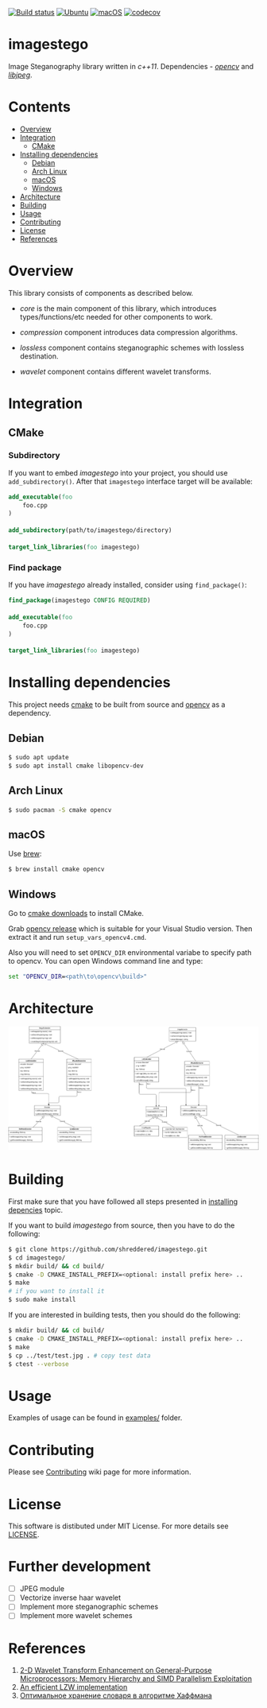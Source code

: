 [![Build status](https://ci.appveyor.com/api/projects/status/stugi74mkai6x44q/branch/master?svg=true)](https://ci.appveyor.com/project/shreddered/imagestego/branch/master)
[![Ubuntu](https://github.com/shreddered/imagestego/workflows/Ubuntu/badge.svg)](https://github.com/shreddered/imagestego/actions?query=workflow%3AUbuntu)
[![macOS](https://github.com/shreddered/imagestego/workflows/macOS/badge.svg)](https://github.com/shreddered/imagestego/actions?query=workflow%3AmacOS)
[![codecov](https://codecov.io/gh/shreddered/imagestego/branch/develop/graph/badge.svg)](https://codecov.io/gh/shreddered/imagestego)

# imagestego

Image Steganography library written in _c++11_.
Dependencies - [_opencv_](https://github.com/opencv/opencv) and [_libjpeg_](http://www.ijg.org/).

# Contents

- [Overview](#overview)
- [Integration](#integration)
    * [CMake](#cmake)
- [Installing dependencies](#installing-dependencies)
    * [Debian](#debian)
    * [Arch Linux](#arch-linux)
    * [macOS](#mac-os)
    * [Windows](#windows)
- [Architecture](#architecture)
- [Building](#building)
- [Usage](#usage)
- [Contributing](#contributing)
- [License](#license)
- [References](#references)

# Overview

This library consists of components as described below.

- _core_ is the main component of this library, which introduces types/functions/etc needed for other components to work.

- _compression_ component introduces data compression algorithms.

- _lossless_ component contains steganographic schemes with lossless destination.

- _wavelet_ component contains different wavelet transforms.

# Integration

## CMake

### Subdirectory

If you want to embed _imagestego_ into your project, you should use `add_subdirectory()`.
After that `imagestego` interface target will be available:

```cmake
add_executable(foo
    foo.cpp
)

add_subdirectory(path/to/imagestego/directory)

target_link_libraries(foo imagestego)
```

### Find package

If you have _imagestego_ already installed, consider using `find_package()`:

```cmake
find_package(imagestego CONFIG REQUIRED)

add_executable(foo
    foo.cpp
)

target_link_libraries(foo imagestego)
```

# Installing dependencies

This project needs [cmake](https://cmake.org/) to be built from source and [opencv](https://github.com/opencv/opencv) as a dependency.

## Debian

```bash
$ sudo apt update
$ sudo apt install cmake libopencv-dev
```
## Arch Linux

```bash
$ sudo pacman -S cmake opencv
```

## macOS

Use [brew](https://brew.sh/):
```bash
$ brew install cmake opencv
```

## Windows

Go to [cmake downloads](https://cmake.org/download/) to install CMake.

Grab [opencv release](https://github.com/opencv/opencv/releases/latest) which is suitable for your Visual Studio version.
Then extract it and run `setup_vars_opencv4.cmd`.

Also you will need to set `OPENCV_DIR` environmental variabe to specify path to opencv.
You can open Windows command line and type:
```bat
set "OPENCV_DIR=<path\to\opencv\build>"
```

# Architecture

![class-diagram](images/imagestego.png)

# Building

First make sure that you have followed all steps presented in [installing depencies](#installing-dependencies) topic.

If you want to build _imagestego_ from source, then you have to do the following:
```bash
$ git clone https://github.com/shreddered/imagestego.git
$ cd imagestego/
$ mkdir build/ && cd build/
$ cmake -D CMAKE_INSTALL_PREFIX=<optional: install prefix here> ..
$ make
# if you want to install it
$ sudo make install
```

If you are interested in building tests, then you should do the following:
```bash
$ mkdir build/ && cd build/
$ cmake -D CMAKE_INSTALL_PREFIX=<optional: install prefix here> ..
$ make
$ cp ../test/test.jpg . # copy test data
$ ctest --verbose
```

# Usage

Examples of usage can be found in [examples/](examples/) folder.

# Contributing

Please see [Contributing](https://github.com/shreddered/imagestego/wiki/Contributing) wiki page for more information.

# License

This software is distibuted under MIT License. For more details see [LICENSE](LICENSE).

# Further development

- [ ] JPEG module
- [ ] Vectorize inverse haar wavelet
- [ ] Implement more steganographic schemes
- [ ] Implement more wavelet schemes

# References

1. [2-D Wavelet Transform Enhancement on General-Purpose Microprocessors: Memory Hierarchy and SIMD Parallelism Exploitation](https://www.researchgate.net/publication/220727770_2-D_Wavelet_Transform_Enhancement_on_General-Purpose_Microprocessors_Memory_Hierarchy_and_SIMD_Parallelism_Exploitation)
2. [An efficient LZW implementation](http://warp.povusers.org/EfficientLZW/)
3. [Оптимальное хранение словаря в алгоритме Хаффмана](https://neerc.ifmo.ru/wiki/index.php?title=%D0%9E%D0%BF%D1%82%D0%B8%D0%BC%D0%B0%D0%BB%D1%8C%D0%BD%D0%BE%D0%B5_%D1%85%D1%80%D0%B0%D0%BD%D0%B5%D0%BD%D0%B8%D0%B5_%D1%81%D0%BB%D0%BE%D0%B2%D0%B0%D1%80%D1%8F_%D0%B2_%D0%B0%D0%BB%D0%B3%D0%BE%D1%80%D0%B8%D1%82%D0%BC%D0%B5_%D0%A5%D0%B0%D1%84%D1%84%D0%BC%D0%B0%D0%BD%D0%B0)
